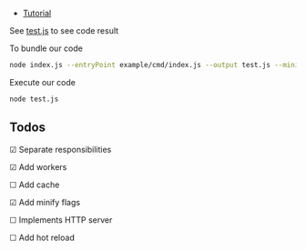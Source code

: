 - [Tutorial](https://cpojer.net/posts/building-a-javascript-bundler)

See [test.js](./test.js) to see code result

To bundle our code
```bash
node index.js --entryPoint example/cmd/index.js --output test.js --minify
```

Execute our code 
```bash
node test.js
```

## Todos

&#9745;  Separate responsibilities

&#9745;  Add workers

&#9744;  Add cache

&#9745;  Add minify flags

&#9744;  Implements HTTP server 

&#9744;  Add hot reload 

 

